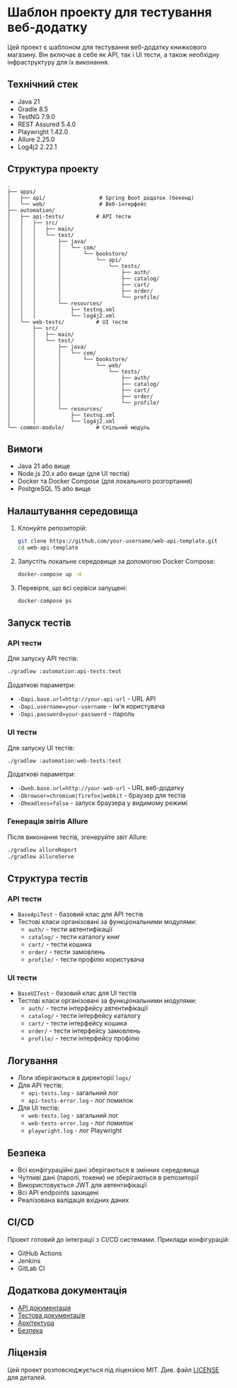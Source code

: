 # Шаблон проекту для тестування веб-додатку

Цей проект є шаблоном для тестування веб-додатку книжкового магазину. Він включає в себе як API, так і UI тести, а також
необхідну інфраструктуру для їх виконання.

## Технічний стек

- Java 21
- Gradle 8.5
- TestNG 7.9.0
- REST Assured 5.4.0
- Playwright 1.42.0
- Allure 2.25.0
- Log4j2 2.22.1

## Структура проекту

```
.
├── apps/
│   ├── api/                 # Spring Boot додаток (бекенд)
│   └── web/                 # Веб-інтерфейс
├── automation/
│   ├── api-tests/          # API тести
│   │   ├── src/
│   │   │   ├── main/
│   │   │   └── test/
│   │   │       ├── java/
│   │   │       │   └── com/
│   │   │       │       └── bookstore/
│   │   │       │           └── api/
│   │   │       │               └── tests/
│   │   │       │                   ├── auth/
│   │   │       │                   ├── catalog/
│   │   │       │                   ├── cart/
│   │   │       │                   ├── order/
│   │   │       │                   └── profile/
│   │   │       └── resources/
│   │   │           ├── testng.xml
│   │   │           └── log4j2.xml
│   └── web-tests/          # UI тести
│       ├── src/
│       │   ├── main/
│       │   └── test/
│       │       ├── java/
│       │       │   └── com/
│       │       │       └── bookstore/
│       │       │           └── web/
│       │       │               └── tests/
│       │       │                   ├── auth/
│       │       │                   ├── catalog/
│       │       │                   ├── cart/
│       │       │                   ├── order/
│       │       │                   └── profile/
│       │       └── resources/
│       │           ├── testng.xml
│       │           └── log4j2.xml
└── common-module/          # Спільний модуль
```

## Вимоги

- Java 21 або вище
- Node.js 20.x або вище (для UI тестів)
- Docker та Docker Compose (для локального розгортання)
- PostgreSQL 15 або вище

## Налаштування середовища

1. Клонуйте репозиторій:
   ```bash
   git clone https://github.com/your-username/web-api-template.git
   cd web-api-template
   ```

2. Запустіть локальне середовище за допомогою Docker Compose:
   ```bash
   docker-compose up -d
   ```

3. Перевірте, що всі сервіси запущені:
   ```bash
   docker-compose ps
   ```

## Запуск тестів

### API тести

Для запуску API тестів:

```bash
./gradlew :automation:api-tests:test
```

Додаткові параметри:

- `-Dapi.base.url=http://your-api-url` - URL API
- `-Dapi.username=your-username` - ім'я користувача
- `-Dapi.password=your-password` - пароль

### UI тести

Для запуску UI тестів:

```bash
./gradlew :automation:web-tests:test
```

Додаткові параметри:

- `-Dweb.base.url=http://your-web-url` - URL веб-додатку
- `-Dbrowser=chromium|firefox|webkit` - браузер для тестів
- `-Dheadless=false` - запуск браузера у видимому режимі

### Генерація звітів Allure

Після виконання тестів, згенеруйте звіт Allure:

```bash
./gradlew allureReport
./gradlew allureServe
```

## Структура тестів

### API тести

- `BaseApiTest` - базовий клас для API тестів
- Тестові класи організовані за функціональними модулями:
    - `auth/` - тести автентифікації
    - `catalog/` - тести каталогу книг
    - `cart/` - тести кошика
    - `order/` - тести замовлень
    - `profile/` - тести профілю користувача

### UI тести

- `BaseUITest` - базовий клас для UI тестів
- Тестові класи організовані за функціональними модулями:
    - `auth/` - тести інтерфейсу автентифікації
    - `catalog/` - тести інтерфейсу каталогу
    - `cart/` - тести інтерфейсу кошика
    - `order/` - тести інтерфейсу замовлень
    - `profile/` - тести інтерфейсу профілю

## Логування

- Логи зберігаються в директорії `logs/`
- Для API тестів:
    - `api-tests.log` - загальний лог
    - `api-tests-error.log` - лог помилок
- Для UI тестів:
    - `web-tests.log` - загальний лог
    - `web-tests-error.log` - лог помилок
    - `playwright.log` - лог Playwright

## Безпека

- Всі конфігураційні дані зберігаються в змінних середовища
- Чутливі дані (паролі, токени) не зберігаються в репозиторії
- Використовується JWT для автентифікації
- Всі API endpoints захищені
- Реалізована валідація вхідних даних

## CI/CD

Проект готовий до інтеграції з CI/CD системами. Приклади конфігурацій:

- GitHub Actions
- Jenkins
- GitLab CI

## Додаткова документація

- [API документація](docs/api.md)
- [Тестова документація](docs/testing.md)
- [Архітектура](docs/architecture.md)
- [Безпека](docs/security.md)

## Ліцензія

Цей проект розповсюджується під ліцензією MIT. Див. файл [LICENSE](LICENSE) для деталей. 